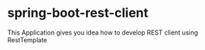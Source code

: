 # spring-boot-rest-client
This Application gives you idea how to develop REST client using RestTemplate
